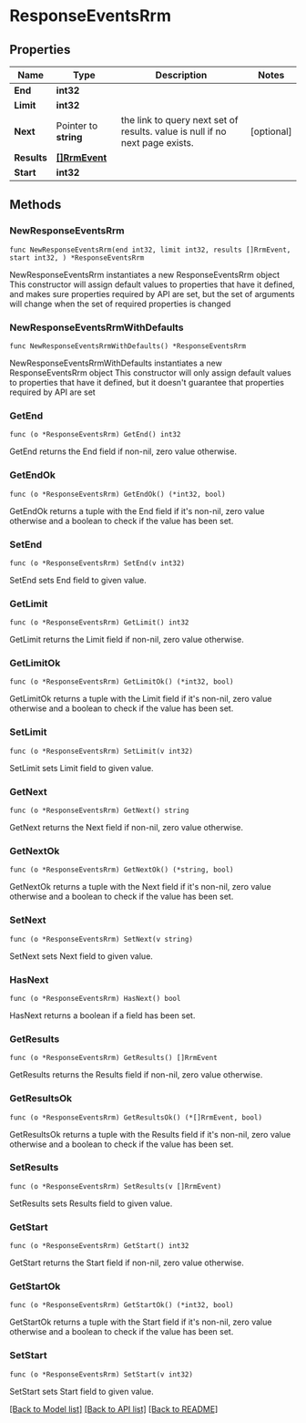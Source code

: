 # ResponseEventsRrm

## Properties

Name | Type | Description | Notes
------------ | ------------- | ------------- | -------------
**End** | **int32** |  | 
**Limit** | **int32** |  | 
**Next** | Pointer to **string** | the link to query next set of results. value is null if no next page exists. | [optional] 
**Results** | [**[]RrmEvent**](RrmEvent.md) |  | 
**Start** | **int32** |  | 

## Methods

### NewResponseEventsRrm

`func NewResponseEventsRrm(end int32, limit int32, results []RrmEvent, start int32, ) *ResponseEventsRrm`

NewResponseEventsRrm instantiates a new ResponseEventsRrm object
This constructor will assign default values to properties that have it defined,
and makes sure properties required by API are set, but the set of arguments
will change when the set of required properties is changed

### NewResponseEventsRrmWithDefaults

`func NewResponseEventsRrmWithDefaults() *ResponseEventsRrm`

NewResponseEventsRrmWithDefaults instantiates a new ResponseEventsRrm object
This constructor will only assign default values to properties that have it defined,
but it doesn't guarantee that properties required by API are set

### GetEnd

`func (o *ResponseEventsRrm) GetEnd() int32`

GetEnd returns the End field if non-nil, zero value otherwise.

### GetEndOk

`func (o *ResponseEventsRrm) GetEndOk() (*int32, bool)`

GetEndOk returns a tuple with the End field if it's non-nil, zero value otherwise
and a boolean to check if the value has been set.

### SetEnd

`func (o *ResponseEventsRrm) SetEnd(v int32)`

SetEnd sets End field to given value.


### GetLimit

`func (o *ResponseEventsRrm) GetLimit() int32`

GetLimit returns the Limit field if non-nil, zero value otherwise.

### GetLimitOk

`func (o *ResponseEventsRrm) GetLimitOk() (*int32, bool)`

GetLimitOk returns a tuple with the Limit field if it's non-nil, zero value otherwise
and a boolean to check if the value has been set.

### SetLimit

`func (o *ResponseEventsRrm) SetLimit(v int32)`

SetLimit sets Limit field to given value.


### GetNext

`func (o *ResponseEventsRrm) GetNext() string`

GetNext returns the Next field if non-nil, zero value otherwise.

### GetNextOk

`func (o *ResponseEventsRrm) GetNextOk() (*string, bool)`

GetNextOk returns a tuple with the Next field if it's non-nil, zero value otherwise
and a boolean to check if the value has been set.

### SetNext

`func (o *ResponseEventsRrm) SetNext(v string)`

SetNext sets Next field to given value.

### HasNext

`func (o *ResponseEventsRrm) HasNext() bool`

HasNext returns a boolean if a field has been set.

### GetResults

`func (o *ResponseEventsRrm) GetResults() []RrmEvent`

GetResults returns the Results field if non-nil, zero value otherwise.

### GetResultsOk

`func (o *ResponseEventsRrm) GetResultsOk() (*[]RrmEvent, bool)`

GetResultsOk returns a tuple with the Results field if it's non-nil, zero value otherwise
and a boolean to check if the value has been set.

### SetResults

`func (o *ResponseEventsRrm) SetResults(v []RrmEvent)`

SetResults sets Results field to given value.


### GetStart

`func (o *ResponseEventsRrm) GetStart() int32`

GetStart returns the Start field if non-nil, zero value otherwise.

### GetStartOk

`func (o *ResponseEventsRrm) GetStartOk() (*int32, bool)`

GetStartOk returns a tuple with the Start field if it's non-nil, zero value otherwise
and a boolean to check if the value has been set.

### SetStart

`func (o *ResponseEventsRrm) SetStart(v int32)`

SetStart sets Start field to given value.



[[Back to Model list]](../README.md#documentation-for-models) [[Back to API list]](../README.md#documentation-for-api-endpoints) [[Back to README]](../README.md)


